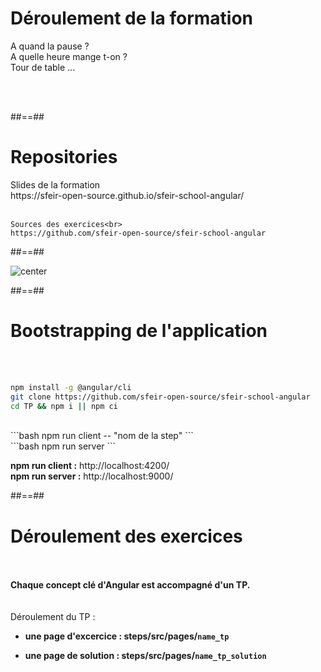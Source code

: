 # Déroulement de la formation
<p class="full-center">
A quand la pause ? <br>
A quelle heure mange t-on ? <br>
Tour de table ...
</p>
<br><br>

##==##

# Repositories
<p class="full-center">
    Slides de la formation<br>
    https://sfeir-open-source.github.io/sfeir-school-angular/<br><br>

    Sources des exercices<br>
    https://github.com/sfeir-open-source/sfeir-school-angular
</p>

##==##

<img alt="center" src="assets/images/school/basics/sfeir_people.png">

##==##

# Bootstrapping de l'application
<br><br>

```bash
npm install -g @angular/cli
git clone https://github.com/sfeir-open-source/sfeir-school-angular
cd TP && npm i || npm ci
```
<br>
```bash
npm run client -- "nom de la step"
```
<br>
```bash
npm run server
```
<br>
<p class="center">
<span><strong>npm run client :</strong></span>
<span> http://localhost:4200/<span>
<br>
<span><strong>npm run server :</strong></span>
<span> http://localhost:9000/</span>
</p>

##==##

# Déroulement des exercices
<br><br>
<span><strong>Chaque concept clé d'Angular est accompagné d'un TP.</strong></span>
<br><br><br>
Déroulement du TP :
 - <strong>une page d'excercice : steps/src/pages/`name_tp`</strong>

 - <strong>une page de solution : steps/src/pages/`name_tp_solution`</strong>
